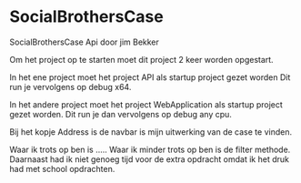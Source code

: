 # SocialBrothersCase
SocialBrothersCase Api door jim Bekker

Om het project op te starten moet dit project 2 keer worden opgestart.  

In het ene project moet het project API als startup project gezet worden 
Dit run je vervolgens op debug x64.

In het andere project moet het project WebApplication als startup project gezet worden.
Dit run je dan vervolgens op debug any cpu.

Bij het kopje Address is de navbar is mijn uitwerking van de case te vinden. 

Waar ik trots op ben is .....
Waar ik minder trots op ben is de filter methode.
Daarnaast had ik niet genoeg tijd voor de extra opdracht omdat ik het druk had met school opdrachten.




